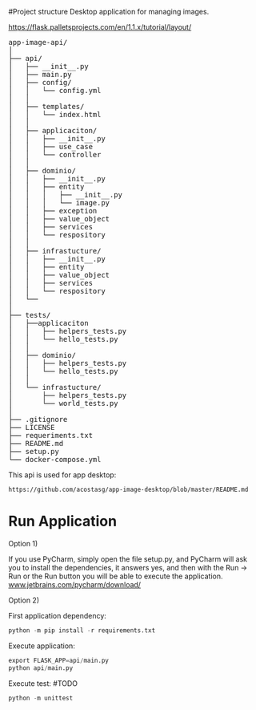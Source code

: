 #Project structure
Desktop application for managing images.

https://flask.palletsprojects.com/en/1.1.x/tutorial/layout/

<pre>
app-image-api/
│
├── api/
│   ├── __init__.py
│   ├── main.py
│   ├── config/
│   │   └── config.yml
│   │ 
│   ├── templates/
│   │   └── index.html
│   │ 
│   ├── applicaciton/
│   │   ├── __init__.py
│   │   ├── use_case
│   │   └── controller
│   │
│   ├── dominio/
│   │   ├── __init__.py
│   │   ├── entity
│   │   │   ├── __init__.py
│   │   │   └── image.py
│   │   ├── exception
│   │   ├── value_object
│   │   ├── services
│   │   └── respository
│   │
│   ├── infrastucture/
│   │   ├── __init__.py
│   │   ├── entity
│   │   ├── value_object
│   │   ├── services
│   │   └── respository
│   └──   
│
├── tests/
│   ├──applicaciton
│   │   ├── helpers_tests.py
│   │   └── hello_tests.py
│   │
│   ├── dominio/
│   │   ├── helpers_tests.py
│   │   └── hello_tests.py
│   │
│   └── infrastucture/
│       ├── helpers_tests.py
│       └── world_tests.py
│
├── .gitignore
├── LICENSE
├── requeriments.txt
├── README.md
├── setup.py
└── docker-compose.yml
</pre>

This api is used for app desktop:
```
https://github.com/acostasg/app-image-desktop/blob/master/README.md
```

# Run Application

Option 1)

If you use PyCharm, simply open the file setup.py, and PyCharm will ask you to install the dependencies, it answers yes, and then with the Run -> Run or the Run button you will be able to execute the application.
www.jetbrains.com/pycharm/download/

Option 2)

First application dependency:
```python
python -m pip install -r requirements.txt
```
Execute application:
```python
export FLASK_APP=api/main.py
python api/main.py
```

Execute test: #TODO
```python
python -m unittest
```